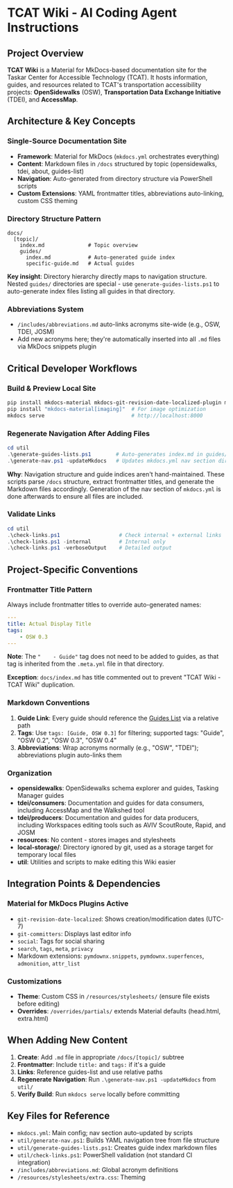 <!-- @format -->

# TCAT Wiki - AI Coding Agent Instructions

## Project Overview

**TCAT Wiki** is a Material for MkDocs-based documentation site for the Taskar Center for Accessible Technology (TCAT). It hosts information, guides, and resources related to TCAT's transportation accessibility projects: **OpenSidewalks** (OSW), **Transportation Data Exchange Initiative** (TDEI), and **AccessMap**.

## Architecture & Key Concepts

### Single-Source Documentation Site

-   **Framework**: Material for MkDocs (`mkdocs.yml` orchestrates everything)
-   **Content**: Markdown files in `/docs` structured by topic (opensidewalks, tdei, about, guides-list)
-   **Navigation**: Auto-generated from directory structure via PowerShell scripts
-   **Custom Extensions**: YAML frontmatter titles, abbreviations auto-linking, custom CSS theming

### Directory Structure Pattern

```
docs/
  [topic]/
    index.md              # Topic overview
    guides/
      index.md            # Auto-generated guide index
      specific-guide.md   # Actual guides
```

**Key insight**: Directory hierarchy directly maps to navigation structure. Nested `guides/` directories are special - use `generate-guides-lists.ps1` to auto-generate index files listing all guides in that directory.

### Abbreviations System

-   `/includes/abbreviations.md` auto-links acronyms site-wide (e.g., OSW, TDEI, JOSM)
-   Add new acronyms here; they're automatically inserted into all `.md` files via MkDocs snippets plugin

## Critical Developer Workflows

### Build & Preview Local Site

```powershell
pip install mkdocs-material mkdocs-git-revision-date-localized-plugin mkdocs-git-committers-plugin-2
pip install "mkdocs-material[imaging]"  # For image optimization
mkdocs serve                            # http://localhost:8000
```

### Regenerate Navigation After Adding Files

```powershell
cd util
.\generate-guides-lists.ps1        # Auto-generates index.md in guides/ directories
.\generate-nav.ps1 -updateMkdocs   # Updates mkdocs.yml nav section directly
```

**Why**: Navigation structure and guide indices aren't hand-maintained. These scripts parse `/docs` structure, extract frontmatter titles, and generate the Markdown files accordingly. Generation of the nav section of `mkdocs.yml` is done afterwards to ensure all files are included.

### Validate Links

```powershell
cd util
.\check-links.ps1                   # Check internal + external links
.\check-links.ps1 -internal         # Internal only
.\check-links.ps1 -verboseOutput    # Detailed output
```

## Project-Specific Conventions

### Frontmatter Title Pattern

Always include frontmatter titles to override auto-generated names:

```yaml
---
title: Actual Display Title
tags:
    - OSW 0.3
---
```

**Note**: The `"    - Guide"` tag does not need to be added to guides, as that tag is inherited from the `.meta.yml` file in that directory.

**Exception**: `docs/index.md` has title commented out to prevent "TCAT Wiki - TCAT Wiki" duplication.

### Markdown Conventions

1. **Guide Link**: Every guide should reference the [Guides List](../docs/guides-list/index.md) via a relative path
2. **Tags**: Use `tags: [Guide, OSW 0.3]` for filtering; supported tags: "Guide", "OSW 0.2", "OSW 0.3", "OSW 0.4"
3. **Abbreviations**: Wrap acronyms normally (e.g., "OSW", "TDEI"); abbreviations plugin auto-links them

### Organization

-   **opensidewalks**: OpenSidewalks schema explorer and guides, Tasking Manager guides
-   **tdei/consumers**: Documentation and guides for data consumers, including AccessMap and the Walkshed tool
-   **tdei/producers**: Documentation and guides for data producers, including Workspaces editing tools such as AVIV ScoutRoute, Rapid, and JOSM
-   **resources**: No content - stores images and stylesheets
-   **local-storage/**: Directory ignored by git, used as a storage target for temporary local files
-   **util**: Utilities and scripts to make editing this Wiki easier

## Integration Points & Dependencies

### Material for MkDocs Plugins Active

-   `git-revision-date-localized`: Shows creation/modification dates (UTC-7)
-   `git-committers`: Displays last editor info
-   `social`: Tags for social sharing
-   `search`, `tags`, `meta`, `privacy`
-   Markdown extensions: `pymdownx.snippets`, `pymdownx.superfences`, `admonition`, `attr_list`

### Customizations

-   **Theme**: Custom CSS in `/resources/stylesheets/` (ensure file exists before editing)
-   **Overrides**: `/overrides/partials/` extends Material defaults (head.html, extra.html)

## When Adding New Content

1. **Create**: Add `.md` file in appropriate `/docs/[topic]/` subtree
2. **Frontmatter**: Include `title:` and `tags:` if it's a guide
3. **Links**: Reference guides-list and use relative paths
4. **Regenerate Navigation**: Run `.\generate-nav.ps1 -updateMkdocs` from `util/`
5. **Verify Build**: Run `mkdocs serve` locally before committing

## Key Files for Reference

-   `mkdocs.yml`: Main config; nav section auto-updated by scripts
-   `util/generate-nav.ps1`: Builds YAML navigation tree from file structure
-   `util/generate-guides-lists.ps1`: Creates guide index markdown files
-   `util/check-links.ps1`: PowerShell validation (not standard CI integration)
-   `/includes/abbreviations.md`: Global acronym definitions
-   `/resources/stylesheets/extra.css`: Theming
